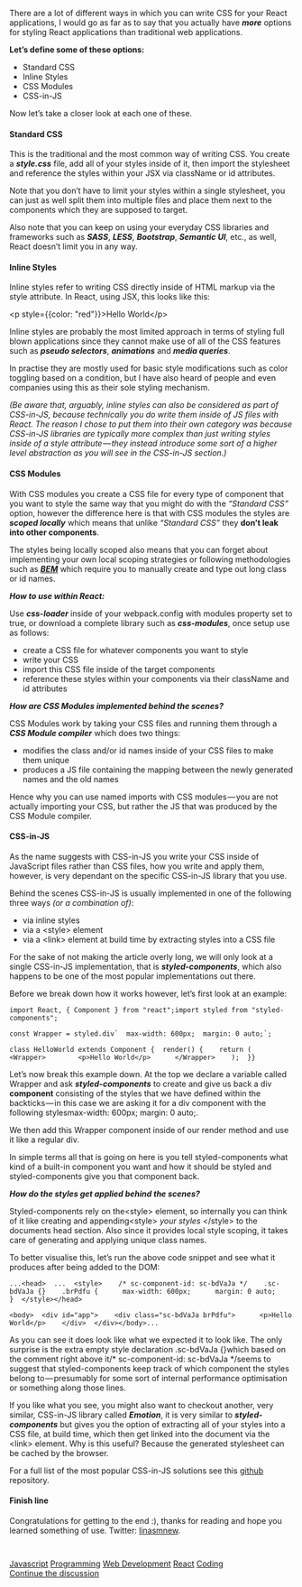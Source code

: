 <p>There are a lot of different ways in which you can write CSS for your React applications, I would go as far as to say that you actually have <strong><em>more</em></strong> options for styling React applications than traditional web applications.</p><p><strong>Let&#x2019;s define some of these&#xA0;options:</strong></p><ul><li>Standard CSS</li><li>Inline Styles</li><li>CSS Modules</li><li>CSS-in-JS</li></ul><p>Now let&#x2019;s take a closer look at each one of&#xA0;these.</p><h4><strong>Standard CSS</strong></h4><p>This is the traditional and the most common way of writing CSS. You create a <strong><em>style.css</em></strong> file, add all of your styles inside of it, then import the stylesheet and reference the styles within your JSX via className or id attributes.</p><p>Note that you don&#x2019;t have to limit your styles within a single stylesheet, you can just as well split them into multiple files and place them next to the components which they are supposed to&#xA0;target.</p><p>Also note that you can keep on using your everyday CSS libraries and frameworks such as <strong><em>SASS</em></strong>, <strong><em>LESS</em></strong>, <strong><em>Bootstrap</em></strong>, <strong><em>Semantic UI</em></strong>, etc., as well, React doesn&#x2019;t limit you in any&#xA0;way.</p><h4>Inline Styles</h4><p>Inline styles refer to writing CSS directly inside of HTML markup via the style attribute. In React, using JSX, this looks like&#xA0;this:</p><p>&lt;p style={{color: &quot;red&quot;}}&gt;Hello World&lt;/p&gt;</p><p>Inline styles are probably the most limited approach in terms of styling full blown applications since they cannot make use of all of the CSS features such as <strong><em>pseudo selectors</em></strong>, <strong><em>animations</em></strong> and <strong><em>media&#xA0;queries</em></strong>.</p><p>In practise they are mostly used for basic style modifications such as color toggling based on a condition, but I have also heard of people and even companies using this as their sole styling mechanism.</p><p><em>(Be aware that, arguably, inline styles can also be considered as part of CSS-in-JS, because technically you do write them inside of JS files with React. The reason I chose to put them into their own category was because CSS-in-JS libraries are typically more complex than just writing styles inside of a style attribute&#x200A;&#x2014;&#x200A;they instead introduce some sort of a higher level abstraction as you will see in the CSS-in-JS section.)</em></p><h4>CSS Modules</h4><p>With CSS modules you create a CSS file for every type of component that you want to style the same way that you might do with the<em> &#x201C;Standard CSS&#x201D;</em> option, however the difference here is that with CSS modules the styles are <strong><em>scoped locally</em></strong> which means that unlike <em>&#x201C;Standard CSS&#x201D;</em> they <strong>don&#x2019;t leak into other components</strong>.</p><p>The styles being locally scoped also means that you can forget about implementing your own local scoping strategies or following methodologies such as <a href="http://getbem.com"><strong><em>BEM</em></strong></a> which require you to manually create and type out long class or id&#xA0;names.</p><p><strong><em>How to use within&#xA0;React:</em></strong></p><p>Use <strong><em>css-loader</em></strong> inside of your webpack.config with modules property set to true, or download a complete library such as <strong><em>css-modules</em></strong>, once setup use as&#xA0;follows:</p><ul><li>create a CSS file for whatever components you want to&#xA0;style</li><li>write your&#xA0;CSS</li><li>import this CSS file inside of the target components</li><li>reference these styles within your components via their className and id attributes</li></ul><p><strong><em>How are CSS Modules implemented behind the&#xA0;scenes?</em></strong></p><p>CSS Modules work by taking your CSS files and running them through a <strong><em>CSS Module compiler</em></strong> which does two&#xA0;things:</p><ul><li>modifies the class and/or id names inside of your CSS files to make them&#xA0;unique</li><li>produces a JS file containing the mapping between the newly generated names and the old&#xA0;names</li></ul><p>Hence why you can use named imports with CSS modules&#x200A;&#x2014;&#x200A;you are not actually importing your CSS, but rather the JS that was produced by the CSS Module compiler.</p><h4>CSS-in-JS</h4><p>As the name suggests with CSS-in-JS you write your CSS inside of JavaScript files rather than CSS files, how you write and apply them, however, is very dependant on the specific CSS-in-JS library that you&#xA0;use.</p><p>Behind the scenes CSS-in-JS is usually implemented in one of the following three ways <em>(or a combination of)</em>:</p><ul><li>via inline&#xA0;styles</li><li>via a &lt;style&gt;&#xA0;element</li><li>via a &lt;link&gt; element at build time by extracting styles into a CSS&#xA0;file</li></ul><p>For the sake of not making the article overly long, we will only look at a single CSS-in-JS implementation, that is <strong><em>styled-components</em></strong>, which also happens to be one of the most popular implementations out&#xA0;there.</p><p>Before we break down how it works however, let&#x2019;s first look at an&#xA0;example:</p><pre><code class="language-markup">import React, { Component } from &quot;react&quot;;import styled from &quot;styled-components&quot;;</code></pre><pre><code class="language-markup">const Wrapper = styled.div`  max-width: 600px;  margin: 0 auto;`;</code></pre><pre><code class="language-markup">class HelloWorld extends Component {  render() {    return (      &lt;Wrapper&gt;        &lt;p&gt;Hello World&lt;/p&gt;      &lt;/Wrapper&gt;    );  }}</code></pre><p>Let&#x2019;s now break this example down. At the top we declare a variable called Wrapper and ask <strong><em>styled-components</em></strong> to create and give us back a div <strong>component</strong> consisting of the styles that we have defined within the backticks&#x200A;&#x2014;&#x200A;in this case we are asking it for a div component with the following stylesmax-width: 600px; margin: 0&#xA0;auto;.</p><p>We then add this Wrapper component inside of our render method and use it like a regular&#xA0;div.</p><p>In simple terms all that is going on here is you tell styled-components what kind of a built-in component you want and how it should be styled and styled-components give you that component back.</p><p><strong><em>How do the styles get applied behind the&#xA0;scenes?</em></strong></p><p>Styled-components rely on the&lt;style&gt; element, so internally you can think of it like creating and appending&lt;style&gt; <em>your styles</em> &lt;/style&gt; to the documents head section. Also since it provides local style scoping, it takes care of generating and applying unique class&#xA0;names.</p><p>To better visualise this, let&#x2019;s run the above code snippet and see what it produces after being added to the&#xA0;DOM:</p><pre><code class="language-markup">...&lt;head&gt;  ...  &lt;style&gt;    /* sc-component-id: sc-bdVaJa */    .sc-bdVaJa {}    .brPdfu {      max-width: 600px;      margin: 0 auto;    }  &lt;/style&gt;&lt;/head&gt;</code></pre><pre><code class="language-markup">&lt;body&gt;  &lt;div id=&quot;app&quot;&gt;    &lt;div class=&quot;sc-bdVaJa brPdfu&quot;&gt;      &lt;p&gt;Hello World&lt;/p&gt;    &lt;/div&gt;  &lt;/div&gt;&lt;/body&gt;...</code></pre><p>As you can see it does look like what we expected it to look like. The only surprise is the extra empty style declaration&#xA0;.sc-bdVaJa {}which based on the comment right above it/* sc-component-id: sc-bdVaJa */seems to suggest that styled-components keep track of which component the styles belong to&#x200A;&#x2014;&#x200A;presumably for some sort of internal performance optimisation or something along those&#xA0;lines.</p><p>If you like what you see, you might also want to checkout another, very similar, CSS-in-JS library called <strong><em>Emotion</em></strong>, it is very similar to <strong><em>styled-components</em></strong> but gives you the option of extracting all of your styles into a CSS file, at build time, which then get linked into the document via the &lt;link&gt; element. Why is this useful? Because the generated stylesheet can be cached by the&#xA0;browser.</p><p>For a full list of the most popular CSS-in-JS solutions see this <a href="https://github.com/MicheleBertoli/css-in-js">github</a> repository.</p><h4>Finish line</h4><p>Congratulations for getting to the end&#xA0;:), thanks for reading and hope you learned something of use. Twitter: <a href="https://twitter.com/linasmnew">linasmnew</a>.</p><figure><img alt src="https://cdn-images-1.medium.com/max/1024/1*8d4bSxyE4Hl5dfN4UuJe-w.jpeg"></figure><figure><a href="https://goo.gl/w4Pbea"><img alt src="https://cdn-images-1.medium.com/max/700/1*PZjwR1Nbluff5IMI6Y1T6g@2x.png"></a></figure>                <div class="archive-tags">                                        <a class="tag" href="https://hackernoon.com/tagged/javascript">Javascript</a>                                        <a class="tag" href="https://hackernoon.com/tagged/programming">Programming</a>                                        <a class="tag" href="https://hackernoon.com/tagged/web-development">Web Development</a>                                        <a class="tag" href="https://hackernoon.com/tagged/react">React</a>                                        <a class="tag" href="https://hackernoon.com/tagged/coding">Coding</a>                  </div>                <div class="twitter-discussion">          <a target="_blank" href="https://twitter.com/search?q=https%3A%2F%2Fhackernoon.com%2Fhow-does-css-fit-into-react-5a4aa4840135">Continue the discussion <i class="fab fa-twitter"></i></a>        </div>
